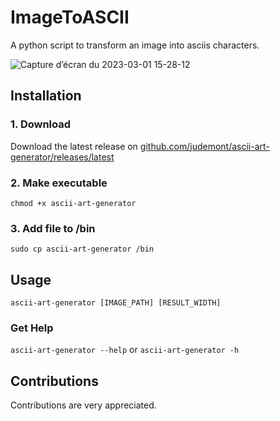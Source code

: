# ImageToASCII
A python script to transform an image into asciis characters.

![Capture d’écran du 2023-03-01 15-28-12](https://user-images.githubusercontent.com/96385330/222173665-57d79770-ff97-4280-898e-f8cd40b55834.png)


## Installation
### 1. Download
Download the latest release on <a href='https://github.com/judemont/ascii-art-generator/releases/latest'>github.com/judemont/ascii-art-generator/releases/latest</a>
### 2. Make executable
`chmod +x ascii-art-generator`
### 3. Add file to /bin
`sudo cp ascii-art-generator /bin`

## Usage
`ascii-art-generator [IMAGE_PATH] [RESULT_WIDTH]`
### Get Help
`ascii-art-generator --help` or `ascii-art-generator -h`
## Contributions
Contributions are very appreciated.
